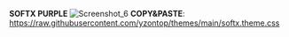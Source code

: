 **SOFTX PURPLE**
![Screenshot_6](https://github.com/yzontop/themes/assets/121250506/2134c696-93bc-4f98-8914-71927986c9cb)
**COPY&PASTE**: https://raw.githubusercontent.com/yzontop/themes/main/softx.theme.css
